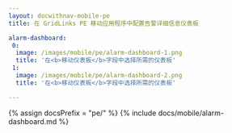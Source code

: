 ```yaml
---
layout: docwithnav-mobile-pe
title: 在 GridLinks PE 移动应用程序中配置告警详细信息仪表板

alarm-dashboard:
 0:
  image: /images/mobile/pe/alarm-dashboard-1.png
  title: '在<b>移动仪表板</b>字段中选择所需的仪表板'
 1:
  image: /images/mobile/pe/alarm-dashboard-2.png
  title: '在<b>移动仪表板</b>字段中选择所需的仪表板'

---
```


{% assign docsPrefix = "pe/" %}
{% include docs/mobile/alarm-dashboard.md %}